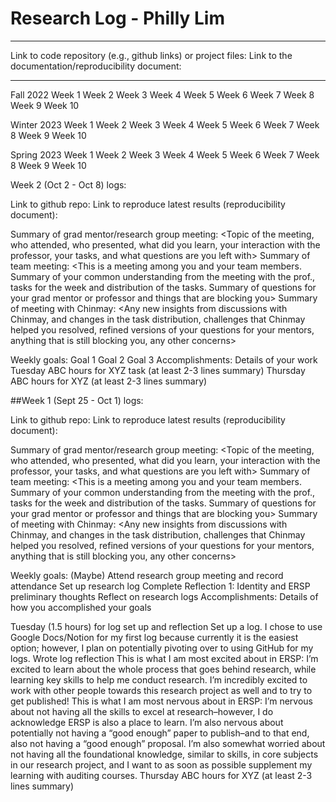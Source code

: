 # Research Log - Philly Lim

____

Link to code repository (e.g., github links) or project files: <Insert links here>
Link to the documentation/reproducibility document: <Insert link here>
____

Fall 2022
Week 1
Week 2
Week 3
Week 4
Week 5
Week 6
Week 7
Week 8
Week 9
Week  10




Winter 2023
Week 1
Week 2
Week 3
Week 4
Week 5
Week 6
Week 7
Week 8
Week 9
Week  10




Spring 2023
Week 1
Week 2
Week 3
Week 4
Week 5
Week 6
Week 7
Week 8
Week 9
Week  10














Week 2 (Oct 2 - Oct 8) logs:

Link to github repo:
Link to reproduce latest results (reproducibility document):

Summary of grad mentor/research group meeting: <Topic of the meeting, who attended, who presented, what did you learn, your interaction with the professor, your tasks, and what questions are you left with>
Summary of team meeting: <This is a meeting among you and your team members. Summary of your common understanding from the meeting with the prof., tasks for the week and distribution of the tasks. Summary of questions for your grad mentor or professor and things that are blocking you>
Summary of meeting with Chinmay: <Starts in the second half of the Fall quarter> <Any new insights from discussions with Chinmay, and changes in the task distribution, challenges that Chinmay helped you resolved,  refined versions of your questions for your mentors, anything that is still blocking you, any other concerns>
 
Weekly goals: 
Goal 1
Goal 2
Goal 3
Accomplishments: <List of things other than the above goals that you completed in the week>
Details of your work 
Tuesday ABC hours for XYZ task (at least 2-3 lines summary)
Thursday ABC hours for XYZ (at least 2-3 lines summary)




##Week 1 (Sept 25 - Oct 1) logs:

Link to github repo:
Link to reproduce latest results (reproducibility document):


Summary of grad mentor/research group meeting: <Topic of the meeting, who attended, who presented, what did you learn, your interaction with the professor, your tasks, and what questions are you left with>
Summary of team meeting: <This is a meeting among you and your team members. Summary of your common understanding from the meeting with the prof., tasks for the week and distribution of the tasks. Summary of questions for your grad mentor or professor and things that are blocking you>
Summary of meeting with Chinmay: <Starts in the second half of the Fall quarter> <Any new insights from discussions with Chinmay, and changes in the task distribution, challenges that Chinmay helped you resolved,  refined versions of your questions for your mentors, anything that is still blocking you, any other concerns>
 
Weekly goals: 
(Maybe) Attend research group meeting and record attendance
Set up research log
Complete Reflection 1: Identity and ERSP preliminary thoughts
Reflect on research logs
Accomplishments: <List of things other than the above goals that you completed in the week>
Details of how you accomplished your goals
 
Tuesday (1.5 hours) for log set up and reflection
Set up a log. I chose to use Google Docs/Notion for my first log because currently it is the easiest option; however, I plan on potentially pivoting over to using GitHub for my logs.
Wrote log reflection
This is what I am most excited about in ERSP:
I’m excited to learn about the whole process that goes behind research, while learning key skills to help me conduct research. I’m incredibly excited to work with other people towards this research project as well and to try to get published!
This is what I am most nervous about in ERSP:
I’m nervous about not having all the skills to excel at research–however, I do acknowledge ERSP is also a place to learn. I’m also nervous about potentially not having a “good enough” paper to publish–and to that end, also not having a “good enough” proposal. I’m also somewhat worried about not having all the foundational knowledge, similar to skills, in core subjects in our research project, and I want to as soon as possible supplement my learning with auditing courses. 
Thursday ABC hours for XYZ (at least 2-3 lines summary)
